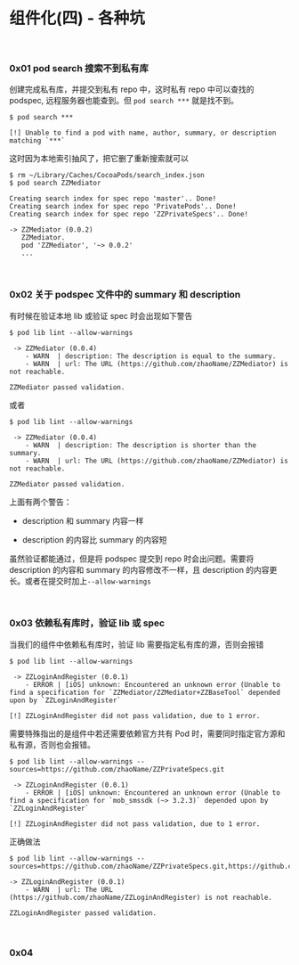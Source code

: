 
# 组件化(四) - 各种坑

<br>


### 0x01 pod search 搜索不到私有库

创建完成私有库，并提交到私有 repo 中，这时私有 repo 中可以查找的 podspec, 远程服务器也能查到。但 `pod search ***` 就是找不到。

```
$ pod search ***

[!] Unable to find a pod with name, author, summary, or description matching `***`
```

这时因为本地索引抽风了，把它删了重新搜索就可以

```
$ rm ~/Library/Caches/CocoaPods/search_index.json
$ pod search ZZMediator

Creating search index for spec repo 'master'.. Done!
Creating search index for spec repo 'PrivatePods'.. Done!
Creating search index for spec repo 'ZZPrivateSpecs'.. Done!

-> ZZMediator (0.0.2)
   ZZMediator.
   pod 'ZZMediator', '~> 0.0.2'
   ...
```

<br>

### 0x02 关于 podspec 文件中的 summary 和 description

有时候在验证本地 lib 或验证 spec 时会出现如下警告

```
$ pod lib lint --allow-warnings

 -> ZZMediator (0.0.4)
    - WARN  | description: The description is equal to the summary.
    - WARN  | url: The URL (https://github.com/zhaoName/ZZMediator) is not reachable.

ZZMediator passed validation.
```

或者

```
$ pod lib lint --allow-warnings

 -> ZZMediator (0.0.4)
    - WARN  | description: The description is shorter than the summary.
    - WARN  | url: The URL (https://github.com/zhaoName/ZZMediator) is not reachable.
    
ZZMediator passed validation.
```

上面有两个警告：

- description 和 summary 内容一样

- description 的内容比 summary 的内容短

虽然验证都能通过，但是将 podspec 提交到 repo 时会出问题。需要将 description 的内容和 summary 的内容修改不一样，且 description 的内容更长。或者在提交时加上`--allow-warnings`

<br>


### 0x03 依赖私有库时，验证 lib 或 spec 


当我们的组件中依赖私有库时，验证 lib 需要指定私有库的源，否则会报错

```
$ pod lib lint --allow-warnings

 -> ZZLoginAndRegister (0.0.1)
    - ERROR | [iOS] unknown: Encountered an unknown error (Unable to find a specification for `ZZMediator/ZZMediator+ZZBaseTool` depended upon by `ZZLoginAndRegister`

[!] ZZLoginAndRegister did not pass validation, due to 1 error.
```

需要特殊指出的是组件中若还需要依赖官方共有 Pod 时，需要同时指定官方源和私有源，否则也会报错。

```
$ pod lib lint --allow-warnings --sources=https://github.com/zhaoName/ZZPrivateSpecs.git

 -> ZZLoginAndRegister (0.0.1)
    - ERROR | [iOS] unknown: Encountered an unknown error (Unable to find a specification for `mob_smssdk (~> 3.2.3)` depended upon by `ZZLoginAndRegister`

[!] ZZLoginAndRegister did not pass validation, due to 1 error.
```

正确做法

```
$ pod lib lint --allow-warnings --sources=https://github.com/zhaoName/ZZPrivateSpecs.git,https://github.com/CocoaPods/Specs.git 

-> ZZLoginAndRegister (0.0.1)
    - WARN  | url: The URL (https://github.com/zhaoName/ZZLoginAndRegister) is not reachable.

ZZLoginAndRegister passed validation.
```


<br>


### 0x04




<br>

